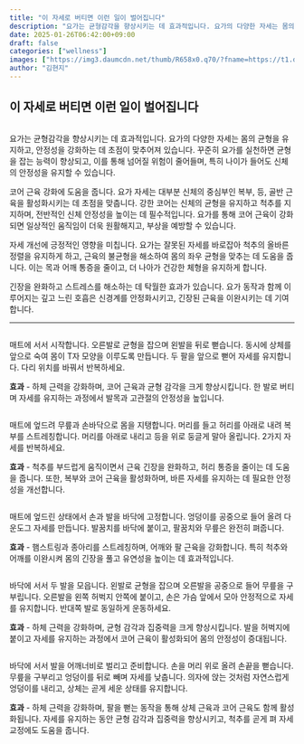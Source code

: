 ```yaml
---
title: "이 자세로 버티면 이런 일이 벌어집니다"
description: "요가는 균형감각을 향상시키는 데 효과적입니다. 요가의 다양한 자세는 몸의 균형을 유지하고, 안정성을 강화하는 데 초점이 맞추어져 있습니다. 꾸준히 요가를 실천하면 균형을 잡는 능력이 향상되고, 이를 통해 넘어질 위험이 줄어들며, 특히 나이가 들어도 신체의 안정성을 유지"
date: 2025-01-26T06:42:00+09:00
draft: false
categories: ["wellness"]
images: ["https://img3.daumcdn.net/thumb/R658x0.q70/?fname=https://t1.daumcdn.net/news/202501/08/tenbody/20250108173002232ymfs.jpg", "https://t1.daumcdn.net/news/202501/08/tenbody/20250108173002579slon.gif", "https://t1.daumcdn.net/news/202501/08/tenbody/20250108173002914gpsh.gif", "https://t1.daumcdn.net/news/202501/08/tenbody/20250108173003295maat.gif", "https://t1.daumcdn.net/news/202501/08/tenbody/20250108173003706vgin.gif"]
author: "김현지"
---
```


<h2 >이 자세로 버티면 이런 일이 벌어집니다</h2> <figure ><img src="https://img3.daumcdn.net/thumb/R658x0.q70/?fname=https://t1.daumcdn.net/news/202501/08/tenbody/20250108173002232ymfs.jpg" alt=""/></figure> <p>요가는 균형감각을 향상시키는 데 효과적입니다. 요가의 다양한 자세는 몸의 균형을 유지하고, 안정성을 강화하는 데 초점이 맞추어져 있습니다. 꾸준히 요가를 실천하면 균형을 잡는 능력이 향상되고, 이를 통해 넘어질 위험이 줄어들며, 특히 나이가 들어도 신체의 안정성을 유지할 수 있습니다.</p> <p>코어 근육 강화에 도움을 줍니다. 요가 자세는 대부분 신체의 중심부인 복부, 등, 골반 근육을 활성화시키는 데 초점을 맞춥니다. 강한 코어는 신체의 균형을 유지하고 척추를 지지하며, 전반적인 신체 안정성을 높이는 데 필수적입니다. 요가를 통해 코어 근육이 강화되면 일상적인 움직임이 더욱 원활해지고, 부상을 예방할 수 있습니다.</p> <p>자세 개선에 긍정적인 영향을 미칩니다. 요가는 잘못된 자세를 바로잡아 척추의 올바른 정렬을 유지하게 하고, 근육의 불균형을 해소하여 몸의 좌우 균형을 맞추는 데 도움을 줍니다. 이는 목과 어깨 통증을 줄이고, 더 나아가 건강한 체형을 유지하게 합니다.</p> <p>긴장을 완화하고 스트레스를 해소하는 데 탁월한 효과가 있습니다. 요가 동작과 함께 이루어지는 깊고 느린 호흡은 신경계를 안정화시키고, 긴장된 근육을 이완시키는 데 기여합니다.</p> <hr /> <figure ><img src="https://t1.daumcdn.net/news/202501/08/tenbody/20250108173002579slon.gif" alt=""/></figure> <p>매트에 서서 시작합니다. 오른발로 균형을 잡으며 왼발을 뒤로 뻗습니다. 동시에 상체를 앞으로 숙여 몸이 T자 모양을 이루도록 만듭니다. 두 팔을 앞으로 뻗어 자세를 유지합니다. 다리 위치를 바꿔서 반복하세요.</p> <p><strong>효과</strong> - 하체 근력을 강화하며, 코어 근육과 균형 감각을 크게 향상시킵니다. 한 발로 버티며 자세를 유지하는 과정에서 발목과 고관절의 안정성을 높입니다.</p> <figure ><img src="https://t1.daumcdn.net/news/202501/08/tenbody/20250108173002914gpsh.gif" alt=""/></figure> <p>매트에 엎드려 무릎과 손바닥으로 몸을 지탱합니다. 머리를 들고 허리를 아래로 내려 복부를 스트레칭합니다. 머리를 아래로 내리고 등을 위로 둥글게 말아 올립니다. 2가지 자세를 반복하세요.</p> <p><strong>효과</strong> - 척추를 부드럽게 움직이면서 근육 긴장을 완화하고, 허리 통증을 줄이는 데 도움을 줍니다. 또한, 복부와 코어 근육을 활성화하며, 바른 자세를 유지하는 데 필요한 안정성을 개선합니다.</p> <figure ><img src="https://t1.daumcdn.net/news/202501/08/tenbody/20250108173003295maat.gif" alt=""/></figure> <p>매트에 엎드린 상태에서 손과 발을 바닥에 고정합니다. 엉덩이를 공중으로 들어 올려 다운도그 자세를 만듭니다. 발꿈치를 바닥에 붙이고, 팔꿈치와 무릎은 완전히 펴줍니다.</p> <p><strong>효과</strong> - 햄스트링과 종아리를 스트레칭하며, 어깨와 팔 근육을 강화합니다. 특히 척추와 어깨를 이완시켜 몸의 긴장을 풀고 유연성을 높이는 데 효과적입니다.</p> <figure ><img src="https://t1.daumcdn.net/news/202501/08/tenbody/20250108173003706vgin.gif" alt=""/></figure> <p>바닥에 서서 두 발을 모읍니다. 왼발로 균형을 잡으며 오른발을 공중으로 들어 무릎을 구부립니다. 오른발을 왼쪽 허벅지 안쪽에 붙이고, 손은 가슴 앞에서 모아 안정적으로 자세를 유지합니다. 반대쪽 발로 동일하게 운동하세요.</p> <p><strong>효과</strong> - 하체 근력을 강화하며, 균형 감각과 집중력을 크게 향상시킵니다. 발을 허벅지에 붙이고 자세를 유지하는 과정에서 코어 근육이 활성화되어 몸의 안정성이 증대됩니다.</p> <figure ><img src="https://t1.daumcdn.net/news/202501/08/tenbody/20250108173004000hotf.gif" alt=""/></figure> <p>바닥에 서서 발을 어깨너비로 벌리고 준비합니다. 손을 머리 위로 올려 손끝을 뻗습니다. 무릎을 구부리고 엉덩이를 뒤로 빼며 자세를 낮춥니다. 의자에 앉는 것처럼 자연스럽게 엉덩이를 내리고, 상체는 곧게 세운 상태를 유지합니다.</p> <p><strong>효과</strong> - 하체 근력을 강화하며, 팔을 뻗는 동작을 통해 상체 근육과 코어 근육도 함께 활성화됩니다. 자세를 유지하는 동안 균형 감각과 집중력을 향상시키고, 척추를 곧게 펴 자세 교정에도 도움을 줍니다.</p>